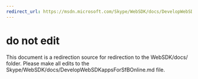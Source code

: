 ```yaml
---
redirect_url: https://msdn.microsoft.com/Skype/WebSDK/docs/DevelopWebSDKappsForSfBOnline
---
```

# do not edit
This document is a redirection source for redirection to the WebSDK/docs/ folder. Please make all edits to the Skype/WebSDK/docs/DevelopWebSDKappsForSfBOnline.md file.

